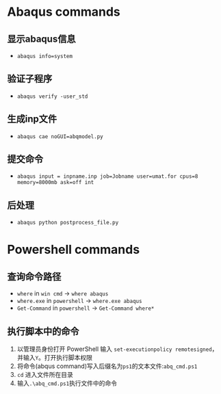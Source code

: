 # Abaqus commands

## 显示abaqus信息

- `abaqus info=system`

## 验证子程序

- `abaqus verify -user_std`

## 生成inp文件

- `abaqus cae noGUI=abqmodel.py`

## 提交命令

- `abaqus input = inpname.inp job=Jobname user=umat.for cpus=8 memory=8000mb ask=off int`

## 后处理

- `abaqus python postprocess_file.py`  


# Powershell commands

## 查询命令路径

- `where` in  `win cmd` -> `where abaqus`
- `where.exe` in `powershell` ->  `where.exe abaqus`
- `Get-Command` in `powershell` ->  `Get-Command where*`

## 执行脚本中的命令
1. 以管理员身份打开 PowerShell 输入 `set-executionpolicy remotesigned`，并输入`Y`。打开执行脚本权限
1. 将命令(abqus command)写入后缀名为`ps1`的文本文件:`abq_cmd.ps1`
1. `cd` 进入文件所在目录
1. 输入`.\abq_cmd.ps1`执行文件中的命令
